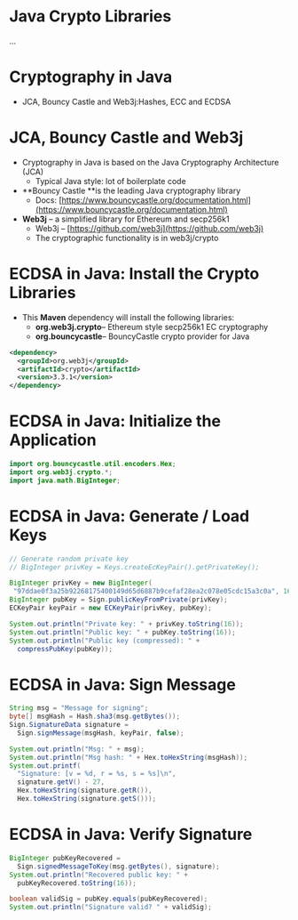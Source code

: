 # Java Crypto Libraries

...

# Cryptography in Java

* JCA, Bouncy Castle and Web3j:Hashes, ECC and ECDSA

# JCA, Bouncy Castle and Web3j

* Cryptography in Java is based on the Java Cryptography Architecture \(JCA\)
  * Typical Java style: lot of boilerplate code
* **Bouncy Castle **is the leading Java cryptography library
  * Docs: [https://www.bouncycastle.org/documentation.html](https://www.bouncycastle.org/documentation.html)
* **Web3j** – a simplified library for Ethereum and secp256k1
  * Web3j – [https://github.com/web3j](https://github.com/web3j)
  * The cryptographic functionality is in web3j/crypto

# ECDSA in Java: Install the Crypto Libraries

* This **Maven** dependency will install the following libraries:
  * **org.web3j.crypto**– Ethereum style secp256k1 EC cryptography
  * **org.bouncycastle**– BouncyCastle crypto provider for Java

```xml
<dependency>
  <groupId>org.web3j</groupId>
  <artifactId>crypto</artifactId>
  <version>3.3.1</version>
</dependency>
```

# ECDSA in Java: Initialize the Application

```java
import org.bouncycastle.util.encoders.Hex;
import org.web3j.crypto.*;
import java.math.BigInteger;
```

# ECDSA in Java: Generate / Load Keys

```java
// Generate random private key
// BigInteger privKey = Keys.createEcKeyPair().getPrivateKey(); 

BigInteger privKey = new BigInteger(
 "97ddae0f3a25b92268175400149d65d6887b9cefaf28ea2c078e05cdc15a3c0a", 16);
BigInteger pubKey = Sign.publicKeyFromPrivate(privKey);
ECKeyPair keyPair = new ECKeyPair(privKey, pubKey);

System.out.println("Private key: " + privKey.toString(16));
System.out.println("Public key: " + pubKey.toString(16));
System.out.println("Public key (compressed): " +
  compressPubKey(pubKey));
```

# ECDSA in Java: Sign Message

```java
String msg = "Message for signing";
byte[] msgHash = Hash.sha3(msg.getBytes());
Sign.SignatureData signature =
  Sign.signMessage(msgHash, keyPair, false);

System.out.println("Msg: " + msg);
System.out.println("Msg hash: " + Hex.toHexString(msgHash));
System.out.printf(
  "Signature: [v = %d, r = %s, s = %s]\n",
  signature.getV() - 27,
  Hex.toHexString(signature.getR()),
  Hex.toHexString(signature.getS()));
```

# ECDSA in Java: Verify Signature

```java
BigInteger pubKeyRecovered =
  Sign.signedMessageToKey(msg.getBytes(), signature);
System.out.println("Recovered public key: " +
  pubKeyRecovered.toString(16));

boolean validSig = pubKey.equals(pubKeyRecovered);
System.out.println("Signature valid? " + validSig);
```
